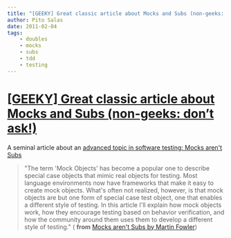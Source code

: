 ```yaml
---
title: "[GEEKY] Great classic article about Mocks and Subs (non-geeks: don’t ask!)"
author: Pito Salas
date: 2011-02-04
tags:
    - doubles
    - mocks
    - subs
    - tdd
    - testing
---
```

# [[GEEKY] Great classic article about Mocks and Subs (non-geeks: don’t ask!)](None)




A seminal article about an [advanced topic in software testing: Mocks aren't
Subs](<http://martinfowler.com/articles/mocksArentStubs.html>)

> "The term 'Mock Objects' has become a popular one to describe special case
> objects that mimic real objects for testing. Most language environments now
> have frameworks that make it easy to create mock objects. What's often not
> realized, however, is that mock objects are but one form of special case
> test object, one that enables a different style of testing. In this article
> I'll explain how mock objects work, how they encourage testing based on
> behavior verification, and how the community around them uses them to
> develop a different style of testing." ( **from** [Mocks aren't Subs by
> Martin Fowler](<http://martinfowler.com/articles/mocksArentStubs.html>))


